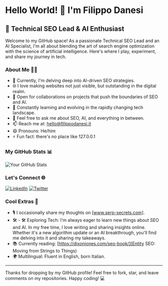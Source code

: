 # Hello World! 👋 I'm Filippo Danesi
## 🚀 Technical SEO Lead & AI Enthusiast

Welcome to my GitHub space! As a passionate Technical SEO Lead and an AI Specialist, I'm all about blending the art of search engine optimization with the science of artificial intelligence. Here's where I play, experiment, and share my journey in tech.

### About Me 🧑‍💻

- 🤖 Currently, I'm delving deep into AI-driven SEO strategies.
- 🌐 I love making websites not just visible, but outstanding in the digital realm.
- 🤝 Open for collaborations on projects that push the boundaries of SEO and AI.
- 🌱 Constantly learning and evolving in the rapidly changing tech landscape.
- 💬 Feel free to ask me about SEO, AI, and everything in between.
- 📫 Reach me at: hello@filippodanesi.it
- 😄 Pronouns: He/him
- ⚡ Fun fact: there's no place like 127.0.0.1

### My GitHub Stats 📊

![Your GitHub Stats](https://github-readme-stats.vercel.app/api?username=filippodanesi&show_icons=true)

### Let's Connect 🌐

[![LinkedIn](https://img.shields.io/badge/LinkedIn-filippodanesi-blue?style=flat-square&logo=linkedin)]([https://www.linkedin.com/in/filippodanesi/])
[![Twitter](https://img.shields.io/badge/Twitter-@filippodanesi-blue?style=flat-square&logo=twitter)]([https://twitter.com/filippodanesi])

### Cool Extras 🌟

- 🎙️ I occasionally share my thoughts on [www.serp-secrets.com].
- 🛠️ - 🛠️ Exploring Tech: I'm always eager to learn new things about SEO and AI. In my free time, I love writing and sharing insights online. Whether it's a new algorithm update or an AI breakthrough, you'll find me delving into it and sharing my takeaways.
- 📚 Currently reading: [https://dixonjones.com/seo-book/](Entity SEO: Moving from Strings to Things)
- 🌍 Multilingual: Fluent in English, born Italian.

---

Thanks for dropping by my GitHub profile! Feel free to fork, star, and leave comments on my repositories. Happy coding! 💻
